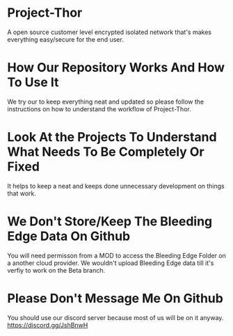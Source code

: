 # Project-Thor
A open source customer level encrypted isolated network that's makes everything easy/secure for the end user.


# How Our Repository Works And How To Use It
We try our to keep everything neat and updated so please follow the instructions on how to understand the workflow of Project-Thor.


# Look At the Projects To Understand What Needs To Be Completely Or Fixed 
It helps to keep a neat and keeps done unnecessary development on things that work.


# We Don't Store/Keep The Bleeding Edge Data On Github
You will need permisson from a MOD to access the Bleeding Edge Folder on a another cloud provider.
We wouldn't upload Bleeding Edge data till it's verfiy to work on the Beta branch.  


# Please Don't Message Me On Github
You should use our discord server because most of us will be on it anyway. 
https://discord.gg/JshBnwH


